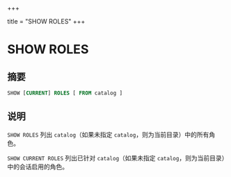 +++

title = "SHOW ROLES"
+++

# SHOW ROLES

## 摘要

``` sql
SHOW [CURRENT] ROLES [ FROM catalog ]
```

## 说明

`SHOW ROLES` 列出 `catalog`（如果未指定 `catalog`，则为当前目录）中的所有角色。

`SHOW CURRENT ROLES` 列出已针对 `catalog`（如果未指定 `catalog`，则为当前目录）中的会话启用的角色。